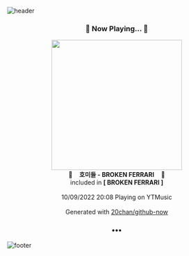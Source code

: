 ![header](https://capsule-render.vercel.app/api?type=wave&height=170&section=header&text=Hi.%20I'm%20SHIFT&fontColor=090707&fontAlignX=45&fontAlignY=65&fontSize=100)

<h3 align="center">🎵 Now Playing... 🎵</h3>
<p align="center">
  <a href="https://music.youtube.com/watch?v=soAm3NsNQzY">
    <img width="300" src="https://lh3.googleusercontent.com/8Tj6_2-arGDF8130Batky5eeRqtURItKLL571pQaT9rZlqb3BKhTcvmZuUXjmJgmNA7ohGL1DvCpuR8">
  </a>
  <br>
  🎵&nbsp&nbsp&nbsp <b>호미들 - BROKEN FERRARI</b> &nbsp&nbsp&nbsp🎵
  <br>
  included in <b>[ BROKEN FERRARI ]</b>
  
  <br />
  <br />
  10/09/2022 20:08 Playing on YTMusic
  <br />
  <br />
  Generated with <a href="https://github.com/20chan/github-now">20chan/github-now</a>
</p>

<h3 align="center">•••</h3>

![footer](https://capsule-render.vercel.app/api?type=wave&height=150&section=footer)
